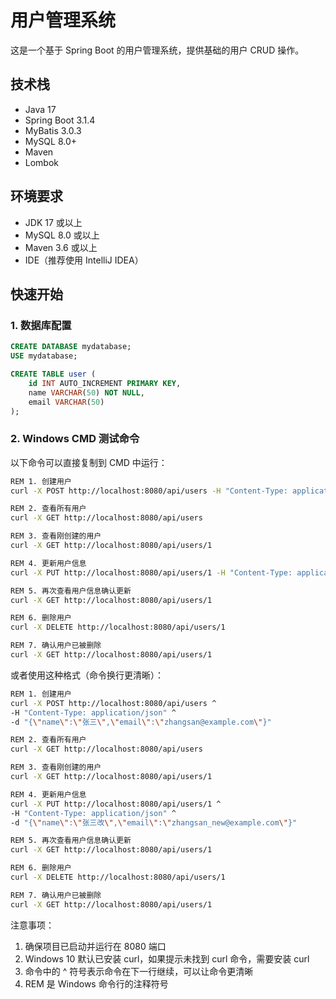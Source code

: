 # 用户管理系统

这是一个基于 Spring Boot 的用户管理系统，提供基础的用户 CRUD 操作。

## 技术栈

- Java 17
- Spring Boot 3.1.4
- MyBatis 3.0.3
- MySQL 8.0+
- Maven
- Lombok

## 环境要求

- JDK 17 或以上
- MySQL 8.0 或以上
- Maven 3.6 或以上
- IDE（推荐使用 IntelliJ IDEA）

## 快速开始

### 1. 数据库配置

```sql
CREATE DATABASE mydatabase;
USE mydatabase;

CREATE TABLE user (
    id INT AUTO_INCREMENT PRIMARY KEY,
    name VARCHAR(50) NOT NULL,
    email VARCHAR(50)
);
```

### 2. Windows CMD 测试命令
以下命令可以直接复制到 CMD 中运行：

```bash
REM 1. 创建用户
curl -X POST http://localhost:8080/api/users -H "Content-Type: application/json" -d "{\"name\":\"张三\",\"email\":\"zhangsan@example.com\"}"

REM 2. 查看所有用户
curl -X GET http://localhost:8080/api/users

REM 3. 查看刚创建的用户
curl -X GET http://localhost:8080/api/users/1

REM 4. 更新用户信息
curl -X PUT http://localhost:8080/api/users/1 -H "Content-Type: application/json" -d "{\"name\":\"张三改\",\"email\":\"zhangsan_new@example.com\"}"

REM 5. 再次查看用户信息确认更新
curl -X GET http://localhost:8080/api/users/1

REM 6. 删除用户
curl -X DELETE http://localhost:8080/api/users/1

REM 7. 确认用户已被删除
curl -X GET http://localhost:8080/api/users/1
```

或者使用这种格式（命令换行更清晰）：

```bash
REM 1. 创建用户
curl -X POST http://localhost:8080/api/users ^
-H "Content-Type: application/json" ^
-d "{\"name\":\"张三\",\"email\":\"zhangsan@example.com\"}"

REM 2. 查看所有用户
curl -X GET http://localhost:8080/api/users

REM 3. 查看刚创建的用户
curl -X GET http://localhost:8080/api/users/1

REM 4. 更新用户信息
curl -X PUT http://localhost:8080/api/users/1 ^
-H "Content-Type: application/json" ^
-d "{\"name\":\"张三改\",\"email\":\"zhangsan_new@example.com\"}"

REM 5. 再次查看用户信息确认更新
curl -X GET http://localhost:8080/api/users/1

REM 6. 删除用户
curl -X DELETE http://localhost:8080/api/users/1

REM 7. 确认用户已被删除
curl -X GET http://localhost:8080/api/users/1
```

注意事项：
1. 确保项目已启动并运行在 8080 端口
2. Windows 10 默认已安装 curl，如果提示未找到 curl 命令，需要安装 curl
3. 命令中的 ^ 符号表示命令在下一行继续，可以让命令更清晰
4. REM 是 Windows 命令行的注释符号